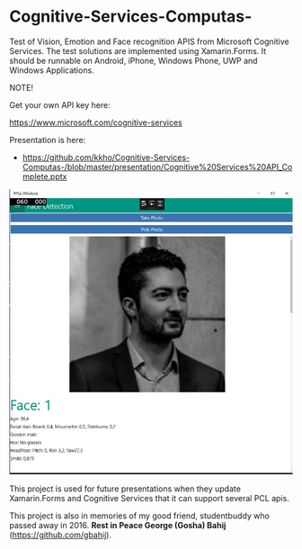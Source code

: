 # Cognitive-Services-Computas-

Test of Vision, Emotion and Face recognition APIS from Microsoft Cognitive Services.
The test solutions are implemented using Xamarin.Forms. It should be runnable on 
Android, iPhone, Windows Phone, UWP and Windows Applications.

NOTE!

Get your own API key here:

https://www.microsoft.com/cognitive-services

Presentation is here:
- https://github.com/kkho/Cognitive-Services-Computas-/blob/master/presentation/Cognitive%20Services%20API_Complete.pptx



![Alt text](https://github.com/kkho/Cognitive-Services-Computas-/blob/master/Images/gbahij.JPG?raw=true "Face Detection example")


This project is used for future presentations when they update Xamarin.Forms and Cognitive Services that it can support several PCL apis.

This project is also in memories of my good friend, studentbuddy who passed away in 2016. **Rest in Peace George (Gosha) Bahij** (https://github.com/gbahij).

